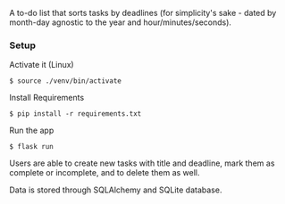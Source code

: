 A to-do list that sorts tasks by deadlines (for simplicity's sake - dated by month-day agnostic to the year and hour/minutes/seconds).

### Setup

Activate it (Linux)

```console
$ source ./venv/bin/activate
```

Install Requirements

```console
$ pip install -r requirements.txt
```

Run the app

```console
$ flask run
```

Users are able to create new tasks with title and deadline, mark them as complete or incomplete, and to delete them as well.

Data is stored through SQLAlchemy and SQLite database.
